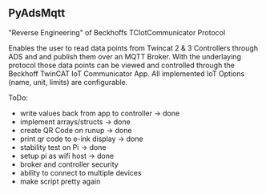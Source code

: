 ## PyAdsMqtt

"Reverse Engineering" of Beckhoffs TCIotCommunicator Protocol

Enables the user to read data points from Twincat 2 & 3 Controllers through ADS and
and publish them over an MQTT Broker. With the underlaying protocol those data points can be viewed and controlled through the 
Beckhoff TwinCAT IoT Communicator App.
All implemented IoT Options (name, unit, limits) are configurable.

ToDo:
 - write values back from app to controller -> done
 - implement arrays/structs -> done
 - create QR Code on runup -> done
 - print qr code to e-ink display -> done
 - stability test on Pi -> done
 - setup pi as wifi host -> done
 - broker and controller security
 - ability to connect to multiple devices
 - make script pretty again

